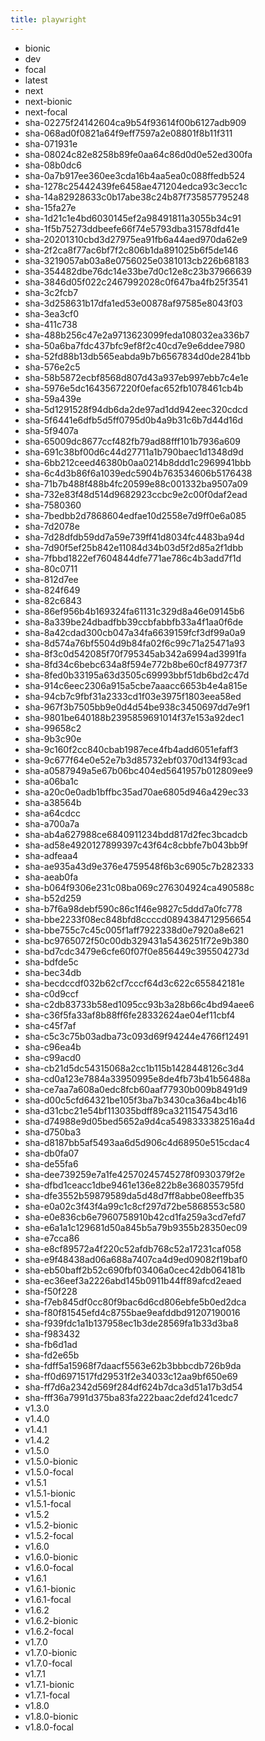 ```yaml
---
title: playwright
---
```

- bionic
- dev
- focal
- latest
- next
- next-bionic
- next-focal
- sha-02275f24142604ca9b54f93614f00b6127adb909
- sha-068ad0f0821a64f9eff7597a2e08801f8b11f311
- sha-071931e
- sha-08024c82e8258b89fe0aa64c86d0d0e52ed300fa
- sha-08b0dc6
- sha-0a7b917ee360ee3cda16b4aa5ea0c088ffedb524
- sha-1278c25442439fe6458ae471204edca93c3ecc1c
- sha-14a82928633c0b17abe38c24b87f735857795248
- sha-15fa27e
- sha-1d21c1e4bd6030145ef2a98491811a3055b34c91
- sha-1f5b75273ddbeefe66f74e5793dba31578dfd41e
- sha-20201310cbd3d27975ea91fb6a44aed970da62e9
- sha-2f2ca8f77ac6bf7f2c806b1da891025b6f5de146
- sha-3219057ab03a8e0756025e0381013cb226b68183
- sha-354482dbe76dc14e33be7d0c12e8c23b37966639
- sha-3846d05f022c2467992028c0f647ba4fb25f3541
- sha-3c2fcb7
- sha-3d258631b17dfa1ed53e00878af97585e8043f03
- sha-3ea3cf0
- sha-411c738
- sha-488b256c47e2a9713623099feda108032ea336b7
- sha-50a6ba7fdc437bfc9ef8f2c40cd7e9e6ddee7980
- sha-52fd88b13db565eabda9b7b6567834d0de2841bb
- sha-576e2c5
- sha-58b5872ecbf8568d807d43a937eb997ebb7c4e1e
- sha-5976e5dc1643567220f0efac652fb1078461cb4b
- sha-59a439e
- sha-5d1291528f94db6da2de97ad1dd942eec320cdcd
- sha-5f6441e6dfb5d5ff0795d0b4a9b31c6b7d44d16d
- sha-5f9407a
- sha-65009dc8677ccf482fb79ad88fff101b7936a609
- sha-691c38bf00d6c44d27711a1b790baec1d1348d9d
- sha-6bb212ceed46380b0aa0214b8ddd1c2969941bbb
- sha-6c4d3b86f6a1039edc5904b763534606b5176438
- sha-71b7b488f488b4fc20599e88c001332ba9507a09
- sha-732e83f48d514d9682923ccbc9e2c00f0daf2ead
- sha-7580360
- sha-7bedbb2d7868604edfae10d2558e7d9ff0e6a085
- sha-7d2078e
- sha-7d28dfdb59dd7a59e739ff41d8034fc4483ba94d
- sha-7d90f5ef25b842e11084d34b03d5f2d85a2f1dbb
- sha-7fbbd1822ef7604844dfe771ae786c4b3add7f1d
- sha-80c0711
- sha-812d7ee
- sha-824f649
- sha-82c6843
- sha-86ef956b4b169324fa61131c329d8a46e09145b6
- sha-8a339be24dbadfbb39ccbfabbfb33a4f1aa0f6de
- sha-8a42cdad300cb047a34fa6639159fcf3df99a0a9
- sha-8d574a76bf5504d9b84fa02f6c99c71a25471a93
- sha-8f3c0d542085f70f795345ab342a6994ad3991fa
- sha-8fd34c6bebc634a8f594e772b8be60cf849773f7
- sha-8fed0b33195a63d3505c69993bbf51db6bd2c47d
- sha-914c6eec2306a915a5cbe7aaacc6653b4e4a815e
- sha-94cb7c9fbf31a2333cd1f03e3975f1803eea58ed
- sha-967f3b7505bb9e0d4d54be938c3450697dd7e9f1
- sha-9801be640188b2395859691014f37e153a92dec1
- sha-99658c2
- sha-9b3c90e
- sha-9c160f2cc840cbab1987ece4fb4add6051efaff3
- sha-9c677f64e0e52e7b3d85732ebf0370d134f93cad
- sha-a0587949a5e67b06bc404ed5641957b012809ee9
- sha-a06ba1c
- sha-a20c0e0adb1bffbc35ad70ae6805d946a429ec33
- sha-a38564b
- sha-a64cdcc
- sha-a700a7a
- sha-ab4a627988ce6840911234bdd817d2fec3bcadcb
- sha-ad58e4920127899397c43f64c8cbbfe7b043bb9f
- sha-adfeaa4
- sha-ae935a43d9e376e4759548f6b3c6905c7b282333
- sha-aeab0fa
- sha-b064f9306e231c08ba069c276304924ca490588c
- sha-b52d259
- sha-b7f6a98debf590c86c1f46e9827c5ddd7a0fc778
- sha-bbe2233f08ec848bfd8ccccd0894384712956654
- sha-bbe755c7c45c005f1aff7922338d0e7920a8e621
- sha-bc9765072f50c00db329431a5436251f72e9b380
- sha-bd7cdc3479e6cfe60f07f0e856449c395504273d
- sha-bdfde5c
- sha-bec34db
- sha-becdccdf032b62cf7cccf64d3c622c655842181e
- sha-c0d9ccf
- sha-c2db83733b58ed1095cc93b3a28b66c4bd94aee6
- sha-c36f5fa33af8b88ff6fe28332624ae04ef11cbf4
- sha-c45f7af
- sha-c5c3c75b03adba73c093d69f94244e4766f12491
- sha-c96ea4b
- sha-c99acd0
- sha-cb21d5dc54315068a2cc1b115b1428448126c3d4
- sha-cd0a123e7884a33950995e8de4fb73b41b56488a
- sha-ce7aa7a608a0edc8fcb60aaf77930b009b8491d9
- sha-d00c5cfd64321be105f3ba7b3430ca36a4bc4b16
- sha-d31cbc21e54bf113035bdff89ca3211547543d16
- sha-d74988e9d05bed5652a9d4ca5498333382516a4d
- sha-d750ba3
- sha-d8187bb5af5493aa6d5d906c4d68950e515cdac4
- sha-db0fa07
- sha-de55fa6
- sha-dee739259e7a1fe42570245745278f0930379f2e
- sha-dfbd1ceacc1dbe9461e136e822b8e368035795fd
- sha-dfe3552b59879589da5d48d7ff8abbe08eeffb35
- sha-e0a02c3f43f4a99c1c8cf297d72be5868553c580
- sha-e0e836cb6e7960758910b42cd1fa259a3cd7efd7
- sha-e6a1a1c129681d50a845b5a79b9355b28350ec09
- sha-e7cca86
- sha-e8cf89572a4f220c52afdb768c52a17231caf058
- sha-e9f48438ad06a688a7407ca4d9ed09082f19baf0
- sha-eb50baff2b52c690fbf03406a0cec42db064181b
- sha-ec36eef3a2226abd145b0911b44ff89afcd2eaed
- sha-f50f228
- sha-f7eb845df0cc80f9bac6d6cd806ebfe5b0ed2dca
- sha-f80f81545efd4c8755bae9eafddbd91207190016
- sha-f939fdc1a1b137958ec1b3de28569fa1b33d3ba8
- sha-f983432
- sha-fb6d1ad
- sha-fd2e65b
- sha-fdff5a15968f7daacf5563e62b3bbbcdb726b9da
- sha-ff0d6971517fd29531f2e34033c12aa9bf650e69
- sha-ff7d6a2342d569f284df624b7dca3d51a17b3d54
- sha-fff36a7991d375ba83fa222baac2defd241cedc7
- v1.3.0
- v1.4.0
- v1.4.1
- v1.4.2
- v1.5.0
- v1.5.0-bionic
- v1.5.0-focal
- v1.5.1
- v1.5.1-bionic
- v1.5.1-focal
- v1.5.2
- v1.5.2-bionic
- v1.5.2-focal
- v1.6.0
- v1.6.0-bionic
- v1.6.0-focal
- v1.6.1
- v1.6.1-bionic
- v1.6.1-focal
- v1.6.2
- v1.6.2-bionic
- v1.6.2-focal
- v1.7.0
- v1.7.0-bionic
- v1.7.0-focal
- v1.7.1
- v1.7.1-bionic
- v1.7.1-focal
- v1.8.0
- v1.8.0-bionic
- v1.8.0-focal
